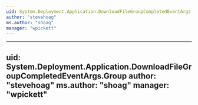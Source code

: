 ```yaml
---
uid: System.Deployment.Application.DownloadFileGroupCompletedEventArgs
author: "stevehoag"
ms.author: "shoag"
manager: "wpickett"
---
```


---
uid: System.Deployment.Application.DownloadFileGroupCompletedEventArgs.Group
author: "stevehoag"
ms.author: "shoag"
manager: "wpickett"
---
